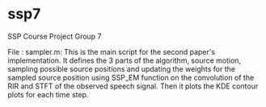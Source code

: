 # ssp7
SSP Course Project Group 7


File : sampler.m: This is the main script for the second paper's implementation. It defines the 3 parts of the algorithm, source motion, sampling possible source positions and updating the weights for the sampled source position using SSP\_EM function on the convolution of the RIR and STFT of the observed speech signal. Then it plots the KDE contour plots for each time step.
